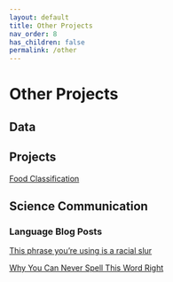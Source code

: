 ```yaml
---
layout: default
title: Other Projects
nav_order: 8
has_children: false
permalink: /other
---
```


# Other Projects



## Data

## Projects

[Food Classification](https://catherinearnett.github.io/food_classification)

## Science Communication

### Language Blog Posts

[This phrase you’re using is a racial slur](https://medium.com/language-explained/this-phrase-youre-using-has-a-harmful-other-meaning-4a1427b26a14)

[Why You Can Never Spell This Word Right](https://medium.com/language-explained/why-you-can-never-spell-this-word-right-7f21cd64f32a)
